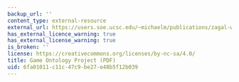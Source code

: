 ```yaml
---
backup_url: ''
content_type: external-resource
external_url: https://users.soe.ucsc.edu/~michaelm/publications/zagal-worlds-in-play-2007.pdf
has_external_licence_warning: true
has_external_license_warning: true
is_broken: ''
license: https://creativecommons.org/licenses/by-nc-sa/4.0/
title: Game Ontology Project (PDF)
uid: 6fa01011-c11c-47c9-be27-e48b5f12b039
---
```

